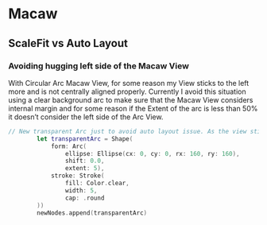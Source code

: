 # Macaw

## ScaleFit vs Auto Layout

### Avoiding hugging left side of the Macaw View

With Circular Arc Macaw View, for some reason my View sticks to the left more and is not centrally aligned properly. Currently I avoid this situation using a clear background arc to make sure that the Macaw View considers internal margin and for some reason if the Extent of the arc is less than 50% it doesn’t consider the left side of the Arc View.

```swift
// New transparent Arc just to avoid auto layout issue. As the view sticks to close to left hand side.
        let transparentArc = Shape(
            form: Arc(
                ellipse: Ellipse(cx: 0, cy: 0, rx: 160, ry: 160),
                shift: 0.0,
                extent: 5),
            stroke: Stroke(
                fill: Color.clear,
                width: 5,
                cap: .round
        ))
        newNodes.append(transparentArc)
```

